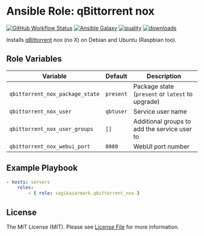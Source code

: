 # Ansible Role: qBittorrent nox

[![GitHub Workflow Status](https://img.shields.io/github/workflow/status/sagikazarmark/ansible-role-qbittorrent-nox/CI?style=flat-square)](https://github.com/sagikazarmark/ansible-role-qbittorrent-nox/actions?query=workflow%3ACI)
[![Ansible Galaxy](http://img.shields.io/badge/galaxy-sagikazarmark.qbittorrent_nox-5fb7b9.svg?style=flat-square)](https://galaxy.ansible.com/sagikazarmark/qbittorrent_nox)
[![quality](https://img.shields.io/ansible/quality/53860?style=flat-square)](https://galaxy.ansible.com/sagikazarmark/qbittorrent_nox)
[![downloads](https://img.shields.io/ansible/role/d/53860?style=flat-square)](https://galaxy.ansible.com/sagikazarmark/qbittorrent_nox)

Installs [qBittorrent](https://www.qbittorrent.org/) nox (no X) on Debian and Ubuntu (Raspbian too).


## Role Variables

| Variable | Default | Description |
| -------- | ------- | ----------- |
| `qbittorrent_nox_package_state` | `present` | Package state (`present` or `latest` to upgrade) |
| `qbittorrent_nox_user` | `qbtuser` | Service user name |
| `qbittorrent_nox_user_groups` | `[]` | Additional groups to add the service user to |
| `qbittorrent_nox_webui_port` | `8080` | WebUI port number |


## Example Playbook

```yaml
- hosts: servers
    roles:
        - { role: sagikazarmark.qbittorrent_nox }
```


## License

The MIT License (MIT). Please see [License File](LICENSE) for more information.
